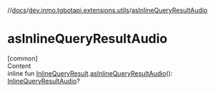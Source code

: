 //[docs](../../index.md)/[dev.inmo.tgbotapi.extensions.utils](index.md)/[asInlineQueryResultAudio](as-inline-query-result-audio.md)



# asInlineQueryResultAudio  
[common]  
Content  
inline fun [InlineQueryResult](../dev.inmo.tgbotapi.types.InlineQueries.InlineQueryResult.abstracts/-inline-query-result/index.md).[asInlineQueryResultAudio](as-inline-query-result-audio.md)(): [InlineQueryResultAudio](../dev.inmo.tgbotapi.types.InlineQueries.InlineQueryResult.abstracts.results.audio/-inline-query-result-audio/index.md)?  



